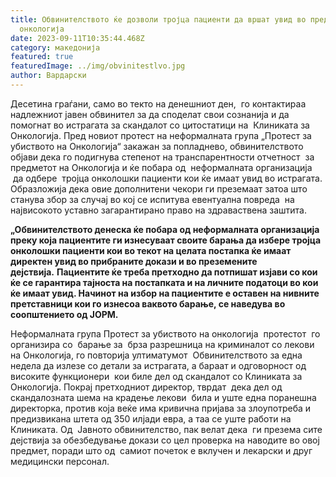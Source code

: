 ```yaml
---
title: Обвинителството ќе дозволи тројца пациенти да вршат увид во предметот за
  онкологија
date: 2023-09-11T10:35:44.468Z
category: македонија
featured: true
featuredImage: ../img/obvinitestlvo.jpg
author: Вардарски
---
```

<!--StartFragment-->

Десетина граѓани, само во текто на денешниот ден,  го контактираа надлежниот јавен обвинител за да споделат свои сознанија и да помогнат во истрагата за скандалот со цитостатици на  Клиниката за Онкологија. Пред новиот протест на неформалната група „Протест за убиството на Онкологија“ закажан за попладнево, обвинителството објави дека го подигнува степенот на транспарентности отчетност  за предметот на Онкологија и ќе побара од  неформалната организација  да одбере  тројца онколошки пациенти кои ќе имаат увид во истрагата. Образложија дека овие дополнитени чекори ги преземаат затоа што станува збор за случај во кој се испитува евентуална повреда  на највисокото уставно загарантирано право на здраваствена заштита.

**„Обвинителството денеска ќе побара од неформалната организација преку која пациентите ги изнесуваат своите барања да избере тројца онколошки пациенти кои во текот на целата постапка ќе имаат директен увид во прибраните докази и во преземените дејствија.** **Пациентите ќе треба претходно да потпишат изјави со кои ќе се гарантира тајноста на постапката и на личните податоци во кои ќе имаат увид. Начинот на избор на пациентите е оставен на нивните претставници кои го изнесоа ваквото барање, се наведува во соопштението од ЈОРМ.**

Неформалната група Протест за убиството на онкологија  протестот  го организира со  барање за  брза разрешница на криминалот со лекови на Онкологија, го повторија ултиматумот  Обвинителството за една недела да излезе со детали за истрагата, а бараат и одговорност од високите функционери  кои биле дел од скандалот со Клиниката за Онкологија. Покрај претходниот директор, тврдат  дека дел од скандалозната шема на крадење лекови  била и уште една поранешна директорка, против која веќе има кривична пријава за злоупотреба и предизвикана штета од 350 илјади евра, а таа се уште работи на Клиниката. Од  Јавното обвинителство, пак велат дека  ги презема сите дејствија за обезбедување докази со цел проверка на наводите во овој предмет, поради што од  самиот почеток е вклучен и лекарски и друг медицински персонал.

<!--EndFragment-->
